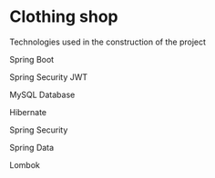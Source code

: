 # Clothing shop

Technologies used in the construction of the project

Spring Boot

Spring Security JWT

MySQL Database

Hibernate

Spring Security

Spring Data

Lombok
